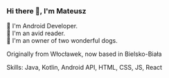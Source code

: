 ### Hi there 👋, I'm Mateusz
🏢 I'm Android Developer.  
📖 I'm an avid reader.  
🐶 I'm an owner of two wonderful dogs.  

Originally from Włocławek, now based in Bielsko-Biała

Skills: Java, Kotlin, Android API, HTML, CSS, JS, React
